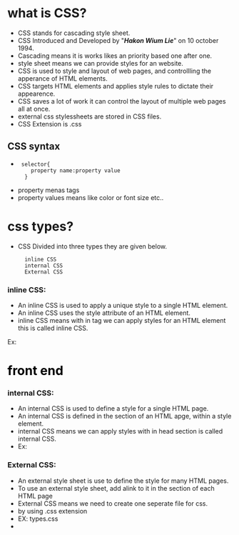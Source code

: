 # what is CSS? 
- CSS stands for cascading style sheet.
- CSS Introduced and Developed by "***Hakon Wium Lie***" on 10 october 1994.
- Cascading means it is works likes an priority based one after one.
- style sheet means we can provide styles for an website.
- CSS is used to style and layout of web pages, and controllling the apperance of HTML elements.
- CSS targets HTML elements and applies style rules to dictate their appearence.
- CSS saves a lot of work it can control the layout of multiple web pages all at once.
- external css stylessheets are stored in CSS files.
- CSS Extension is .css
## CSS syntax ##
-      selector{
          property name:property value
        }
- property menas tags
- property values means like color or font size  etc..
# css types?
- CSS Divided into three types they are given below.

        inline CSS
        internal CSS
        External CSS
### inline CSS:
- An inline CSS is used to apply a unique style to a single HTML element.
- An inline CSS uses the style attribute of an HTML element.
- inline CSS means with in tag we can apply styles for an HTML element this is called inline CSS.

Ex:   <h1 style="color:black">front end</h1>
### internal CSS:
- An internal CSS is used to define a style for a single HTML page.
- An internal CSS is defined in the <head> section of an HTML apge, within a  style  element.
- internal CSS means we can apply styles with in head section is called internal CSS.
- Ex:   
### External CSS:
- An external style sheet is use to define the style for many HTML pages.
- To use an external style sheet, add alink to it in the <head> section of each HTML page
- External CSS means we need to create one seperate file for css.
- by using .css extension
- EX:   types.css
- <head>
  <link href="filename"rel="stylesheet">
  </head>


